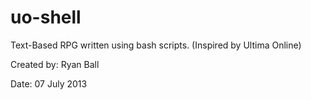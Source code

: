 # uo-shell
Text-Based RPG written using bash scripts. (Inspired by Ultima Online)

Created by: Ryan Ball

Date:   07 July 2013
